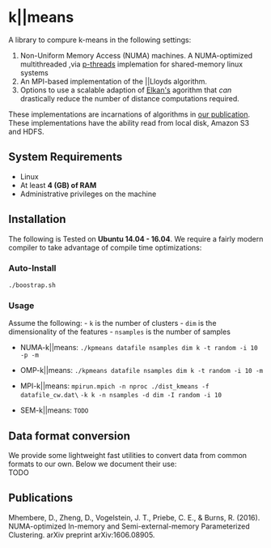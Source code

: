 # k||means

A library to compure k-means in the following settings:

1. Non-Uniform Memory Access (NUMA) machines. A NUMA-optimized multithreaded
    ,via [p-threads](https://computing.llnl.gov/tutorials/pthreads/)
    implemation for shared-memory linux systems
2. An MPI-based implementation of the ||Lloyds algorithm.
3. Options to use a scalable adaption of 
[Elkan's](http://users.cecs.anu.edu.au/~daa/courses/GSAC6017/kmeansicml03.pdf) 
agorithm that *can* drastically reduce the number of distance computations
required.

These implementations are incarnations of algorithms in
[our publication](https://arxiv.org/abs/1606.08905). These implementations
have the ability read from local disk, Amazon S3 and HDFS.

## System Requirements
- Linux
- At least **4 (GB) of RAM**
- Administrative privileges on the machine

## Installation
The following is Tested on **Ubuntu 14.04 - 16.04**. We require a fairly
modern compiler to take advantage of compile time optimizations:

### Auto-Install
`./boostrap.sh`

### Usage
Assume the following:
	- `k` is the number of clusters
	- `dim` is the dimensionality of the features
	- `nsamples` is the number of samples

* NUMA-k||means:
    `./kpmeans datafile nsamples dim k -t random -i 10 -p -m`

* OMP-k||means:
    `./kpmeans datafile nsamples dim k -t random -i 10 -m`

* MPI-k||means:
    `mpirun.mpich -n nproc ./dist_kmeans -f datafile_cw.dat\`
   	`-k k -n nsamples -d dim -I random -i 10`

* SEM-k||means:
    `TODO`

## Data format conversion
We provide some lightweight fast utilities to convert data from
common formats to our own. Below we document their use:  
TODO

## Publications

Mhembere, D., Zheng, D., Vogelstein, J. T., Priebe, C. E., & Burns, R. (2016).
NUMA-optimized In-memory and Semi-external-memory Parameterized Clustering.
arXiv preprint arXiv:1606.08905.

